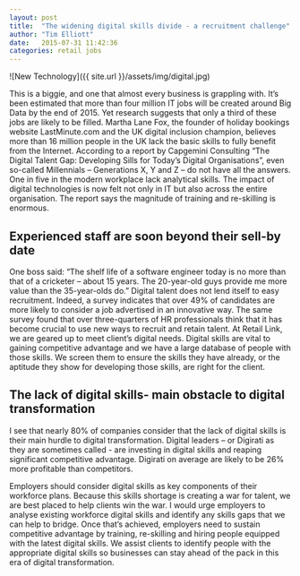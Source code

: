 ```yaml
---
layout: post
title:  "The widening digital skills divide - a recruitment challenge"
author: "Tim Elliott"
date:   2015-07-31 11:42:36
categories: retail jobs
---
```


![New Technology]({{ site.url }}/assets/img/digital.jpg)

This is a biggie, and one that almost every business is grappling with.
It’s been estimated that more than four million IT jobs will be created around Big Data by the end of 2015.
Yet research suggests that only a third of these jobs are likely to be filled. Martha Lane Fox, the founder of holiday bookings website LastMinute.com and the UK digital inclusion champion, believes more than 16 million people in the UK lack the basic skills to fully benefit from the Internet.
According to a report by Capgemini Consulting “The Digital Talent Gap: Developing Sills for Today’s Digital Organisations”, even so-called Millennials – Generations X, Y and Z – do not have all the answers. One in five in the modern workplace lack analytical skills.
The impact of digital technologies is now felt not only in IT but also across the entire organisation. The report says the magnitude of training and re-skilling is enormous.

## Experienced staff are soon beyond their sell-by date 

One boss said: “The shelf life of a software engineer today is no more than that of a cricketer – about 15 years. The 20-year-old guys provide me more value than the 35-year-olds do.”
Digital talent does not lend itself to easy recruitment. 
Indeed, a survey indicates that over 49% of candidates are more likely to consider a job advertised in an innovative way. The same survey found that over three-quarters of HR professionals think that it has become crucial to use new ways to recruit and retain talent.
At Retail Link, we are geared up to meet client’s digital needs. Digital skills are vital to gaining competitive advantage and we have a large database of people with those skills. We screen them to ensure the skills they have already, or the aptitude they show for developing those skills, are right for the client.

## The lack of digital skills- main obstacle to digital transformation 

I see that nearly 80% of companies consider that the lack of digital skills is their main hurdle to digital transformation. Digital leaders – or Digirati as they are sometimes called - are investing in digital skills and reaping significant competitive advantage.  Digirati on average are likely to be 26% more profitable than competitors.

Employers should consider digital skills as key components of their workforce plans. Because this skills shortage is creating a war for talent, we are best placed to help clients win the war. 
I would urge employers to analyse existing workforce digital skills and identify any skills gaps that we can help to bridge.
Once that’s achieved, employers need to sustain competitive advantage by training, re-skilling and hiring people equipped with the latest digital skills. 
We assist clients to identify people with the appropriate digital skills so businesses can stay ahead of the pack in this era of digital transformation.

